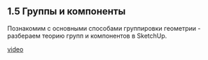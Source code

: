 ## 1.5 Группы и компоненты

Познакомим с основными способами группировки геометрии - разбераем теорию групп и компонентов в SketchUp.

[video](https://player.softculture.cc/embed/online/SKC/SKC_34.19.01_L3-1_T_Groups_and_Components)
